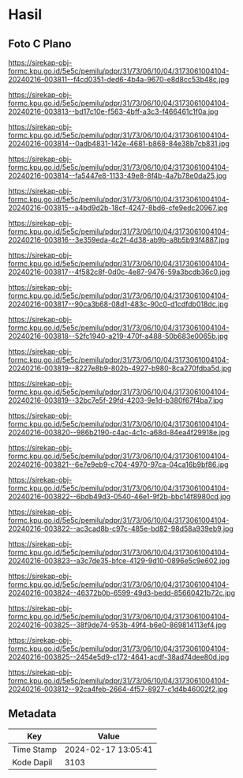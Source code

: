 # Hasil

## Foto C Plano

https://sirekap-obj-formc.kpu.go.id/5e5c/pemilu/pdpr/31/73/06/10/04/3173061004104-20240216-003811--f4cd0351-ded6-4b4a-9670-e8d8cc53b48c.jpg

https://sirekap-obj-formc.kpu.go.id/5e5c/pemilu/pdpr/31/73/06/10/04/3173061004104-20240216-003813--bd17c10e-f563-4bff-a3c3-f466461c1f0a.jpg

https://sirekap-obj-formc.kpu.go.id/5e5c/pemilu/pdpr/31/73/06/10/04/3173061004104-20240216-003814--0adb4831-142e-4681-b868-84e38b7cb831.jpg

https://sirekap-obj-formc.kpu.go.id/5e5c/pemilu/pdpr/31/73/06/10/04/3173061004104-20240216-003814--fa5447e8-1133-49e8-8f4b-4a7b78e0da25.jpg

https://sirekap-obj-formc.kpu.go.id/5e5c/pemilu/pdpr/31/73/06/10/04/3173061004104-20240216-003815--a4bd9d2b-18cf-4247-8bd6-cfe9edc20967.jpg

https://sirekap-obj-formc.kpu.go.id/5e5c/pemilu/pdpr/31/73/06/10/04/3173061004104-20240216-003816--3e359eda-4c2f-4d38-ab9b-a8b5b93f4887.jpg

https://sirekap-obj-formc.kpu.go.id/5e5c/pemilu/pdpr/31/73/06/10/04/3173061004104-20240216-003817--4f582c8f-0d0c-4e87-9476-59a3bcdb36c0.jpg

https://sirekap-obj-formc.kpu.go.id/5e5c/pemilu/pdpr/31/73/06/10/04/3173061004104-20240216-003817--90ca3b68-08d1-483c-90c0-d1cdfdb018dc.jpg

https://sirekap-obj-formc.kpu.go.id/5e5c/pemilu/pdpr/31/73/06/10/04/3173061004104-20240216-003818--52fc1940-a219-470f-a488-50b683e0065b.jpg

https://sirekap-obj-formc.kpu.go.id/5e5c/pemilu/pdpr/31/73/06/10/04/3173061004104-20240216-003819--8227e8b9-802b-4927-b980-8ca270fdba5d.jpg

https://sirekap-obj-formc.kpu.go.id/5e5c/pemilu/pdpr/31/73/06/10/04/3173061004104-20240216-003819--32bc7e5f-29fd-4203-9e1d-b380f67f4ba7.jpg

https://sirekap-obj-formc.kpu.go.id/5e5c/pemilu/pdpr/31/73/06/10/04/3173061004104-20240216-003820--986b2190-c4ac-4c1c-a68d-84ea4f29918e.jpg

https://sirekap-obj-formc.kpu.go.id/5e5c/pemilu/pdpr/31/73/06/10/04/3173061004104-20240216-003821--6e7e9eb9-c704-4970-97ca-04ca16b9bf86.jpg

https://sirekap-obj-formc.kpu.go.id/5e5c/pemilu/pdpr/31/73/06/10/04/3173061004104-20240216-003822--6bdb49d3-0540-46e1-9f2b-bbc14f8980cd.jpg

https://sirekap-obj-formc.kpu.go.id/5e5c/pemilu/pdpr/31/73/06/10/04/3173061004104-20240216-003822--ac3cad8b-c97c-485e-bd82-98d58a939eb9.jpg

https://sirekap-obj-formc.kpu.go.id/5e5c/pemilu/pdpr/31/73/06/10/04/3173061004104-20240216-003823--a3c7de35-bfce-4129-9d10-0896e5c9e602.jpg

https://sirekap-obj-formc.kpu.go.id/5e5c/pemilu/pdpr/31/73/06/10/04/3173061004104-20240216-003824--46372b0b-6599-49d3-bedd-85660421b72c.jpg

https://sirekap-obj-formc.kpu.go.id/5e5c/pemilu/pdpr/31/73/06/10/04/3173061004104-20240216-003825--38f9de74-953b-49f4-b6e0-869814113ef4.jpg

https://sirekap-obj-formc.kpu.go.id/5e5c/pemilu/pdpr/31/73/06/10/04/3173061004104-20240216-003825--2454e5d9-c172-4641-acdf-38ad74dee80d.jpg

https://sirekap-obj-formc.kpu.go.id/5e5c/pemilu/pdpr/31/73/06/10/04/3173061004104-20240216-003812--92ca4feb-2664-4f57-8927-c1d4b46002f2.jpg


## Metadata

| Key        | Value               |
| ---------- | ------------------- |
| Time Stamp | 2024-02-17 13:05:41 |
| Kode Dapil | 3103                |



